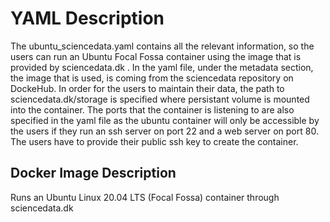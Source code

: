 # YAML Description

The ubuntu_sciencedata.yaml contains all the relevant information, so the users can run an Ubuntu Focal Fossa container using the image that is provided by sciencedata.dk . In the yaml file, under the metadata section, the image that is used, is coming from the sciencedata repository on DockeHub. In order for the users to maintain their data, the path to sciencedata.dk/storage is specified where persistant volume is mounted into the container. The ports that the container is listening to are also specified in the yaml file as the ubuntu container will only be accessible by the users if they run an ssh server on port 22 and a web server on port 80. The users have to provide their public ssh key to create the container. 

## Docker Image Description

Runs an Ubuntu Linux 20.04 LTS (Focal Fossa) container through sciencedata.dk
